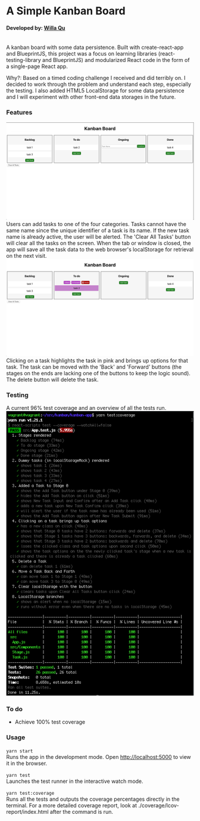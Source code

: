 # A Simple Kanban Board

#### Developed by: [Willa Qu](https://www.linkedin.com/in/michelle-willa-qu/)

<br>
A kanban board with some data persistence. Built with create-react-app and BlueprintJS, this project was a focus on learning libraries (react-testing-library and BlueprintJS) and modularized React code in the form of a single-page React app.

Why?: Based on a timed coding challenge I received and did terribly on. I decided to work through the problem and understand each step, especially the testing. I also added HTML5 LocalStorage for some data persistence and I will experiment with other front-end data storages in the future.

### Features

![App Picture](./readme-pics/Board.png)
Users can add tasks to one of the four categories. Tasks cannot have the same name since the unique identifier of a task is its name. If the new task name is already active, the user will be alerted. The 'Clear All Tasks' button will clear all the tasks on the screen. When the tab or window is closed, the app will save all the task data to the web browser's localStorage for retrieval on the next visit.
<br>
![Picture of a Task Clicked](./readme-pics/Task-Clicked.png)
Clicking on a task highlights the task in pink and brings up options for that task. The task can be moved with the 'Back' and 'Forward' buttons (the stages on the ends are lacking one of the buttons to keep the logic sound). The delete button will delete the task.

### Testing

A current 96% test coverage and an overview of all the tests run.
![Test Coverage](./readme-pics/Coverage.png)

### To do

- Achieve 100% test coverage

### Usage

`yarn start`
<br>
Runs the app in the development mode.
Open [http://localhost:5000](http://localhost:5000) to view it in the browser.<br>

`yarn test`
<br>
Launches the test runner in the interactive watch mode.<br>

`yarn test:coverage`
<br>
Runs all the tests and outputs the coverage percentages directly in the terminal. For a more detailed coverage report, look at ./coverage/lcov-report/index.html after the command is run.<br>
